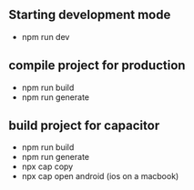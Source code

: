 ## Starting development mode
- npm run dev

## compile project for production
- npm run build
- npm run generate

## build project for capacitor
- npm run build
- npm run generate
- npx cap copy
- npx cap open android (ios on a macbook)
